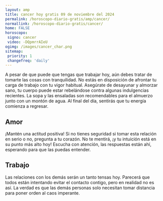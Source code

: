 ```yaml
---
layout: amp
title: cancer hoy gratis 09 de noviembre del 2024 
permalink: /horoscopo-diario-gratis/amp/cancer/
normallink: /horoscopo-diario-gratis/cancer/
home: FALSE
horoscopo:
 signo: cancer
 video: -DQpmrrAIeU
ogimg: /images/cancer_char.png
sitemap:
 priority: 1
 changefreq: 'daily'
---
```



A pesar de que puede que tengas que trabajar hoy, aún debes tratar de tomarte las cosas con tranquilidad. No estás en disposición de afrontar tu carga de trabajo con tu vigor habitual. Asegúrate de desayunar y almorzar sano, tu cuerpo puede estar rebelándose contra algunas indulgencias recientes. La sopa y las ensaladas son recomendables para el almuerzo junto con un montón de agua. Al final del día, sentirás que tu energía comienza a regresar.

## Amor

¡Mantén una actitud positiva! Si no tienes seguridad si tomar esta relación en serio o no, pregunta a tu corazón. No te mentirá, ¡y tu intuición está en su punto más alto hoy! Escucha con atención, las respuestas están ahí, esperando para que las puedas entender.

## Trabajo

Las relaciones con los demás serán un tanto tensas hoy. Parecerá que todos están intentando evitar el contacto contigo, pero en realidad no es así. La verdad es que las demás personas solo necesitan tomar distancia para poner orden al caos imperante.